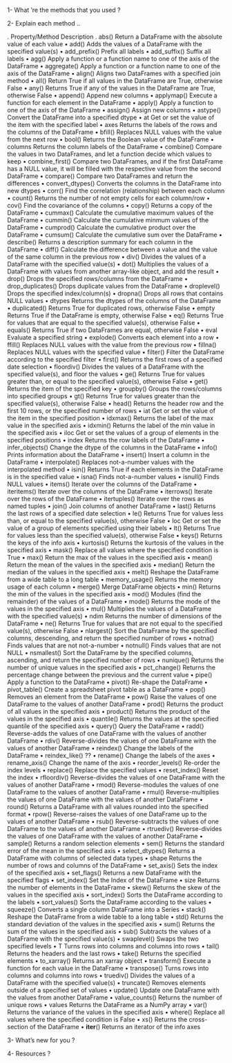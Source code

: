 1- What ’re the methods that you used ?




2- Explain each method ..


.	Property/Method 	Description
.	abs()	Return a DataFrame with the absolute value of each value
•	add()	Adds the values of a DataFrame with the specified value(s)
•	add_prefix()	Prefix all labels
•	add_suffix()	Suffix all labels
•	agg()	Apply a function or a function name to one of the axis of the DataFrame
•	aggregate()	Apply a function or a function name to one of the axis of the DataFrame
•	align()	Aligns two DataFrames with a specified join method
•	all()	Return True if all values in the DataFrame are True, otherwise False
•	any()	Returns True if any of the values in the DataFrame are True, otherwise False
•	append()	Append new columns
•	applymap()	Execute a function for each element in the DataFrame
•	apply()	Apply a function to one of the axis of the DataFrame
•	assign()	Assign new columns
•	astype()	Convert the DataFrame into a specified dtype
•	at	Get or set the value of the item with the specified label
•	axes	Returns the labels of the rows and the columns of the DataFrame
•	bfill()	Replaces NULL values with the value from the next row
•	bool()	Returns the Boolean value of the DataFrame
•	columns	Returns the column labels of the DataFrame
•	combine()	Compare the values in two DataFrames, and let a function decide which values to keep
•	combine_first()	Compare two DataFrames, and if the first DataFrame has a NULL value, it will be filled with the respective value from the second DataFrame
•	compare()	Compare two DataFrames and return the differences
•	convert_dtypes()	Converts the columns in the DataFrame into new dtypes
•	corr()	Find the correlation (relationship) between each column
•	count()	Returns the number of not empty cells for each column/row
•	cov()	Find the covariance of the columns
•	copy()	Returns a copy of the DataFrame
•	cummax()	Calculate the cumulative maximum values of the DataFrame
•	cummin()	Calculate the cumulative minmum values of the DataFrame
•	cumprod()	Calculate the cumulative product over the DataFrame
•	cumsum()	Calculate the cumulative sum over the DataFrame
•	describe()	Returns a description summary for each column in the DataFrame
•	diff()	Calculate the difference between a value and the value of the same column in the previous row
•	div()	Divides the values of a DataFrame with the specified value(s)
•	dot()	Multiplies the values of a DataFrame with values from another array-like object, and add the result
•	drop()	Drops the specified rows/columns from the DataFrame
•	drop_duplicates()	Drops duplicate values from the DataFrame
•	droplevel()	Drops the specified index/column(s)
•	dropna()	Drops all rows that contains NULL values
•	dtypes	Returns the dtypes of the columns of the DataFrame
•	duplicated()	Returns True for duplicated rows, otherwise False
•	empty	Returns True if the DataFrame is empty, otherwise False
•	eq()	Returns True for values that are equal to the specified value(s), otherwise False
•	equals()	Returns True if two DataFrames are equal, otherwise False
•	eval	Evaluate a specified string
•	explode()	Converts each element into a row
•	ffill()	Replaces NULL values with the value from the previous row
•	fillna()	Replaces NULL values with the specified value
•	filter()	Filter the DataFrame according to the specified filter
•	first()	Returns the first rows of a specified date selection
•	floordiv()	Divides the values of a DataFrame with the specified value(s), and floor the values
•	ge()	Returns True for values greater than, or equal to the specified value(s), otherwise False
•	get()	Returns the item of the specified key
•	groupby()	Groups the rows/columns into specified groups
•	gt()	Returns True for values greater than the specified value(s), otherwise False
•	head()	Returns the header row and the first 10 rows, or the specified number of rows
•	iat	Get or set the value of the item in the specified position
•	idxmax()	Returns the label of the max value in the specified axis
•	idxmin()	Returns the label of the min value in the specified axis
•	iloc	Get or set the values of a group of elements in the specified positions
•	index 	Returns the row labels of the DataFrame
•	infer_objects()	Change the dtype of the columns in the DataFrame
•	info()	Prints information about the DataFrame
•	insert()	Insert a column in the DataFrame
•	interpolate()	Replaces not-a-number values with the interpolated method
•	isin()	Returns True if each elements in the DataFrame is in the specified value
•	isna()	Finds not-a-number values
•	isnull()	Finds NULL values
•	items()	Iterate over the columns of the DataFrame
•	iteritems()	Iterate over the columns of the DataFrame
•	iterrows()	Iterate over the rows of the DataFrame
•	itertuples()	Iterate over the rows as named tuples
•	join()	Join columns of another DataFrame
•	last()	Returns the last rows of a specified date selection
•	le()	Returns True for values less than, or equal to the specified value(s), otherwise False
•	loc	Get or set the value of a group of elements specified using their labels
•	lt()	Returns True for values less than the specified value(s), otherwise False
•	keys()	Returns the keys of the info axis
•	kurtosis()	Returns the kurtosis of the values in the specified axis
•	mask()	Replace all values where the specified condition is True
•	max()	Return the max of the values in the specified axis
•	mean()	Return the mean of the values in the specified axis
•	median()	Return the median of the values in the specified axis
•	melt()	Reshape the DataFrame from a wide table to a long table
•	memory_usage()	Returns the memory usage of each column
•	merge()	Merge DataFrame objects
•	min()	Returns the min of the values in the specified axis
•	mod()	Modules (find the remainder) of the values of a DataFrame
•	mode()	Returns the mode of the values in the specified axis
•	mul()	Multiplies the values of a DataFrame with the specified value(s)
•	ndim	Returns the number of dimensions of the DataFrame
•	ne()	Returns True for values that are not equal to the specified value(s), otherwise False
•	nlargest()	Sort the DataFrame by the specified columns, descending, and return the specified number of rows
•	notna()	Finds values that are not not-a-number
•	notnull()	Finds values that are not NULL
•	nsmallest()	Sort the DataFrame by the specified columns, ascending, and return the specified number of rows
•	nunique()	Returns the number of unique values in the specified axis
•	pct_change()	Returns the percentage change between the previous and the current value
•	pipe()	Apply a function to the DataFrame
•	pivot()	Re-shape the DataFrame
•	pivot_table()	Create a spreadsheet pivot table as a DataFrame
•	pop()	Removes an element from the DataFrame
•	pow() 	Raise the values of one DataFrame to the values of another DataFrame
•	prod()	Returns the product of all values in the specified axis
•	product()	Returns the product of the values in the specified axis
•	quantile()	Returns the values at the specified quantile of the specified axis
•	query()	Query the DataFrame
•	radd()	Reverse-adds the values of one DataFrame with the values of another DataFrame
•	rdiv()	Reverse-divides the values of one DataFrame with the values of another DataFrame
•	reindex()	Change the labels of the DataFrame
•	reindex_like()	??
•	rename()	Change the labels of the axes
•	rename_axis()	Change the name of the axis
•	reorder_levels()	Re-order the index levels
•	replace()	Replace the specified values
•	reset_index()	Reset the index
•	rfloordiv()	Reverse-divides the values of one DataFrame with the values of another DataFrame
•	rmod()	Reverse-modules the values of one DataFrame to the values of another DataFrame
•	rmul()	Reverse-multiplies the values of one DataFrame with the values of another DataFrame
•	round()	Returns a DataFrame with all values rounded into the specified format
•	rpow()	Reverse-raises the values of one DataFrame up to the values of another DataFrame
•	rsub()	Reverse-subtracts the values of one DataFrame to the values of another DataFrame
•	rtruediv()	Reverse-divides the values of one DataFrame with the values of another DataFrame
•	sample()	Returns a random selection elements
•	sem()	Returns the standard error of the mean in the specified axis
•	select_dtypes()	Returns a DataFrame with columns of selected data types
•	shape	Returns the number of rows and columns of the DataFrame
•	set_axis()	Sets the index of the specified axis
•	set_flags()	Returns a new DataFrame with the specified flags
•	set_index()	Set the Index of the DataFrame
•	size	Returns the number of elements in the DataFrame
•	skew()	Returns the skew of the values in the specified axis
•	sort_index()	Sorts the DataFrame according to the labels
•	sort_values()	Sorts the DataFrame according to the values
•	squeeze()	Converts a single column DataFrame into a Series
•	stack()	Reshape the DataFrame from a wide table to a long table
•	std()	Returns the standard deviation of the values in the specified axis
•	sum()	Returns the sum of the values in the specified axis
•	sub()	Subtracts the values of a DataFrame with the specified value(s)
•	swaplevel()	Swaps the two specified levels
•	T	Turns rows into columns and columns into rows
•	tail()	Returns the headers and the last rows
•	take()	Returns the specified elements
•	to_xarray()	Returns an xarray object
•	transform()	Execute a function for each value in the DataFrame
•	transpose()	Turns rows into columns and columns into rows
•	truediv()	Divides the values of a DataFrame with the specified value(s)
•	truncate()	Removes elements outside of a specified set of values
•	update()	Update one DataFrame with the values from another DataFrame
•	value_counts()	Returns the number of unique rows
•	values	Returns the DataFrame as a NumPy array
•	var()	Returns the variance of the values in the specified axis
•	where()	Replace all values where the specified condition is False
•	xs()	Returns the cross-section of the DataFrame
•	__iter__()	Returns an iterator of the info axes



3- What’s new for you ?



4- Resources ? 
